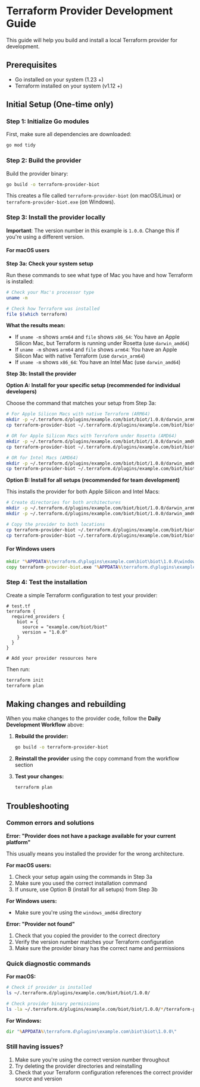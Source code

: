 # Terraform Provider Development Guide

This guide will help you build and install a local Terraform provider for development.

## Prerequisites

- Go installed on your system (1.23 +)
- Terraform installed on your system (v1.12 +)

## Initial Setup (One-time only)

### Step 1: Initialize Go modules

First, make sure all dependencies are downloaded:

```bash
go mod tidy
```

### Step 2: Build the provider

Build the provider binary:

```bash
go build -o terraform-provider-biot
```

This creates a file called `terraform-provider-biot` (on macOS/Linux) or `terraform-provider-biot.exe` (on Windows).

### Step 3: Install the provider locally

**Important**: The version number in this example is `1.0.0`. Change this if you're using a different version.

#### For macOS users

**Step 3a: Check your system setup**

Run these commands to see what type of Mac you have and how Terraform is installed:

```bash
# Check your Mac's processor type
uname -m

# Check how Terraform was installed
file $(which terraform)
```

**What the results mean:**
- If `uname -m` shows `arm64` and `file` shows `x86_64`: You have an Apple Silicon Mac, but Terraform is running under Rosetta (use `darwin_amd64`)
- If `uname -m` shows `arm64` and `file` shows `arm64`: You have an Apple Silicon Mac with native Terraform (use `darwin_arm64`)
- If `uname -m` shows `x86_64`: You have an Intel Mac (use `darwin_amd64`)

**Step 3b: Install the provider**

**Option A: Install for your specific setup (recommended for individual developers)**

Choose the command that matches your setup from Step 3a:

```bash
# For Apple Silicon Macs with native Terraform (ARM64)
mkdir -p ~/.terraform.d/plugins/example.com/biot/biot/1.0.0/darwin_arm64
cp terraform-provider-biot ~/.terraform.d/plugins/example.com/biot/biot/1.0.0/darwin_arm64/

# OR for Apple Silicon Macs with Terraform under Rosetta (AMD64)
mkdir -p ~/.terraform.d/plugins/example.com/biot/biot/1.0.0/darwin_amd64
cp terraform-provider-biot ~/.terraform.d/plugins/example.com/biot/biot/1.0.0/darwin_amd64/

# OR for Intel Macs (AMD64)
mkdir -p ~/.terraform.d/plugins/example.com/biot/biot/1.0.0/darwin_amd64
cp terraform-provider-biot ~/.terraform.d/plugins/example.com/biot/biot/1.0.0/darwin_amd64/
```

**Option B: Install for all setups (recommended for team development)**

This installs the provider for both Apple Silicon and Intel Macs:

```bash
# Create directories for both architectures
mkdir -p ~/.terraform.d/plugins/example.com/biot/biot/1.0.0/darwin_arm64
mkdir -p ~/.terraform.d/plugins/example.com/biot/biot/1.0.0/darwin_amd64

# Copy the provider to both locations
cp terraform-provider-biot ~/.terraform.d/plugins/example.com/biot/biot/1.0.0/darwin_arm64/
cp terraform-provider-biot ~/.terraform.d/plugins/example.com/biot/biot/1.0.0/darwin_amd64/
```

#### For Windows users

```cmd
mkdir "%APPDATA%\terraform.d\plugins\example.com\biot\biot\1.0.0\windows_amd64"
copy terraform-provider-biot.exe "%APPDATA%\terraform.d\plugins\example.com\biot\biot\1.0.0\windows_amd64\"
```

### Step 4: Test the installation

Create a simple Terraform configuration to test your provider:

```hcl
# test.tf
terraform {
  required_providers {
    biot = {
      source = "example.com/biot/biot"
      version = "1.0.0"
    }
  }
}

# Add your provider resources here
```

Then run:

```bash
terraform init
terraform plan
```

## Making changes and rebuilding

When you make changes to the provider code, follow the **Daily Development Workflow** above:

1. **Rebuild the provider:**
   ```bash
   go build -o terraform-provider-biot
   ```

2. **Reinstall the provider** using the copy command from the workflow section

3. **Test your changes:**
   ```bash
   terraform plan
   ```

## Troubleshooting

### Common errors and solutions

**Error: "Provider does not have a package available for your current platform"**

This usually means you installed the provider for the wrong architecture. 

**For macOS users:**
1. Check your setup again using the commands in Step 3a
2. Make sure you used the correct installation command
3. If unsure, use Option B (install for all setups) from Step 3b

**For Windows users:**
- Make sure you're using the `windows_amd64` directory

**Error: "Provider not found"**

1. Check that you copied the provider to the correct directory
2. Verify the version number matches your Terraform configuration
3. Make sure the provider binary has the correct name and permissions

### Quick diagnostic commands

**For macOS:**
```bash
# Check if provider is installed
ls ~/.terraform.d/plugins/example.com/biot/biot/1.0.0/

# Check provider binary permissions
ls -la ~/.terraform.d/plugins/example.com/biot/biot/1.0.0/*/terraform-provider-biot
```

**For Windows:**
```cmd
dir "%APPDATA%\terraform.d\plugins\example.com\biot\biot\1.0.0\"
```

### Still having issues?

1. Make sure you're using the correct version number throughout
2. Try deleting the provider directories and reinstalling
3. Check that your Terraform configuration references the correct provider source and version
